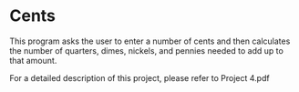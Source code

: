 # Cents

This program asks the user to enter a number of cents and then
calculates the number of quarters, dimes, nickels, and pennies
needed to add up to that amount.

For a detailed description of this project, please refer to Project 4.pdf
